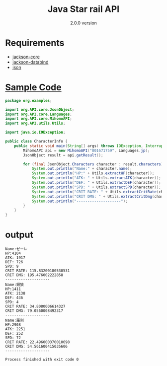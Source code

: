 <div align="center">
    <h1>Java Star rail API</h1>
    <p>2.0.0 version</p>
</div>

# Requirements
- [jackson-core](https://github.com/FasterXML/jackson)
- [jackson-databind](https://github.com/FasterXML/jackson-databind)
- [json](https://mvnrepository.com/artifact/org.json/json/20190722)


# [Sample Code](https://github.com/wuliao97/StarrailAPI-With-Java/blob/master/src/main/java/org/examples/CharacterInfo.java)
```Java
package org.examples;

import org.API.core.JsonObject;
import org.API.core.Languages;
import org.API.core.MihomoAPI;
import org.API.utils.Utils;

import java.io.IOException;

public class CharacterInfo {
    public static void main(String[] args) throws IOException, InterruptedException {
        MihomoAPI api = new MihomoAPI("801671759", Languages.jp);
        JsonObject result = api.getResult();

        for (final JsonObject.Characters character : result.characters) {
            System.out.println("Name:" + character.name);
            System.out.println("HP:" + Utils.extractHP(character));
            System.out.println("ATK: " + Utils.extractATK(character));
            System.out.println("DEF: " + Utils.extractDEF(character));
            System.out.println("SPD: " + Utils.extractSPD(character));
            System.out.println("CRIT RATE: " + Utils.extractCritRate(character) * 100);
            System.out.println("CRIT DMG: " + Utils.extractCritDmg(character) * 100);
            System.out.println("--------------------");
        }
    }
}

```

# output
```
Name:ゼーレ
HP:4104
ATK: 1917
DEF: 726
SPD: 9
CRIT RATE: 115.83200180530531
CRIT DMG: 195.476002222858
--------------------
Name:銀狼
HP:1411
ATK: 2138
DEF: 436
SPD: 4
CRIT RATE: 34.8080006614327
CRIT DMG: 79.0560008492317
--------------------
Name:羅刹
HP:2908
ATK: 2251
DEF: 252
SPD: 72
CRIT RATE: 22.496000370010698
CRIT DMG: 54.561600415035606
--------------------

Process finished with exit code 0

```
